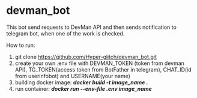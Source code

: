 # devman_bot
This bot send requests to DevMan API and then sends notification to telegram bot, when one of the work is checked.

How to run:
1. git clone https://github.com/Hyper-glitch/devman_bot.git
2. create your own .env file with DEVMAN_TOKEN (token from devman API), TG_TOKEN(access token from BotFather in telegram), CHAT_ID(id from userinfobot) and USERNAME(your name)
3. building docker image: _**docker build -t image_name .**_
4. run container: **_docker run --env-file .env image_name_**

